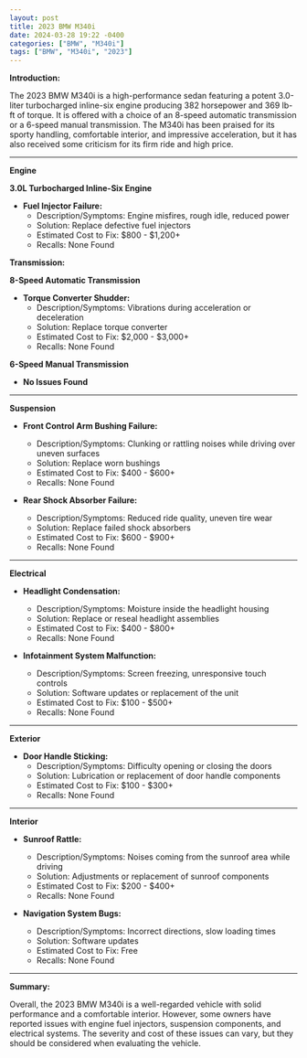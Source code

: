 ```yaml
---
layout: post
title: 2023 BMW M340i
date: 2024-03-28 19:22 -0400
categories: ["BMW", "M340i"]
tags: ["BMW", "M340i", "2023"]
---
```

**Introduction:**

The 2023 BMW M340i is a high-performance sedan featuring a potent 3.0-liter turbocharged inline-six engine producing 382 horsepower and 369 lb-ft of torque. It is offered with a choice of an 8-speed automatic transmission or a 6-speed manual transmission. The M340i has been praised for its sporty handling, comfortable interior, and impressive acceleration, but it has also received some criticism for its firm ride and high price.

---

**Engine**

**3.0L Turbocharged Inline-Six Engine**

* **Fuel Injector Failure:**
    * Description/Symptoms: Engine misfires, rough idle, reduced power
    * Solution: Replace defective fuel injectors
    * Estimated Cost to Fix: $800 - $1,200+
    * Recalls: None Found

**Transmission:**

**8-Speed Automatic Transmission**

* **Torque Converter Shudder:**
    * Description/Symptoms: Vibrations during acceleration or deceleration
    * Solution: Replace torque converter
    * Estimated Cost to Fix: $2,000 - $3,000+
    * Recalls: None Found

**6-Speed Manual Transmission**

* **No Issues Found**

---

**Suspension**

* **Front Control Arm Bushing Failure:**
    * Description/Symptoms: Clunking or rattling noises while driving over uneven surfaces
    * Solution: Replace worn bushings
    * Estimated Cost to Fix: $400 - $600+
    * Recalls: None Found

* **Rear Shock Absorber Failure:**
    * Description/Symptoms: Reduced ride quality, uneven tire wear
    * Solution: Replace failed shock absorbers
    * Estimated Cost to Fix: $600 - $900+
    * Recalls: None Found

---

**Electrical**

* **Headlight Condensation:**
    * Description/Symptoms: Moisture inside the headlight housing
    * Solution: Replace or reseal headlight assemblies
    * Estimated Cost to Fix: $400 - $800+
    * Recalls: None Found

* **Infotainment System Malfunction:**
    * Description/Symptoms: Screen freezing, unresponsive touch controls
    * Solution: Software updates or replacement of the unit
    * Estimated Cost to Fix: $100 - $500+
    * Recalls: None Found

---

**Exterior**

* **Door Handle Sticking:**
    * Description/Symptoms: Difficulty opening or closing the doors
    * Solution: Lubrication or replacement of door handle components
    * Estimated Cost to Fix: $100 - $300+
    * Recalls: None Found

---

**Interior**

* **Sunroof Rattle:**
    * Description/Symptoms: Noises coming from the sunroof area while driving
    * Solution: Adjustments or replacement of sunroof components
    * Estimated Cost to Fix: $200 - $400+
    * Recalls: None Found

* **Navigation System Bugs:**
    * Description/Symptoms: Incorrect directions, slow loading times
    * Solution: Software updates
    * Estimated Cost to Fix: Free
    * Recalls: None Found

---

**Summary:**

Overall, the 2023 BMW M340i is a well-regarded vehicle with solid performance and a comfortable interior. However, some owners have reported issues with engine fuel injectors, suspension components, and electrical systems. The severity and cost of these issues can vary, but they should be considered when evaluating the vehicle.
